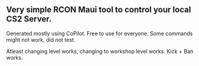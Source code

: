 ## Very simple RCON Maui tool to control your local CS2 Server. 

Generated mostly using CoPilot. Free to use for everyone. Some commands might not work, did not test. 

Atleast changing level works, changing to workshop level works. Kick + Ban works. 
